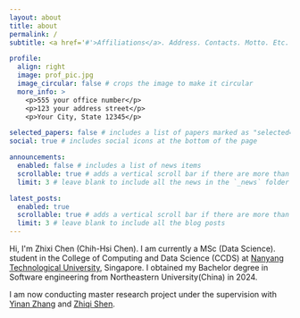 ```yaml
---
layout: about
title: about
permalink: /
subtitle: <a href='#'>Affiliations</a>. Address. Contacts. Motto. Etc.

profile:
  align: right
  image: prof_pic.jpg
  image_circular: false # crops the image to make it circular
  more_info: >
    <p>555 your office number</p>
    <p>123 your address street</p>
    <p>Your City, State 12345</p>

selected_papers: false # includes a list of papers marked as "selected={true}"
social: true # includes social icons at the bottom of the page

announcements:
  enabled: false # includes a list of news items
  scrollable: true # adds a vertical scroll bar if there are more than 3 news items
  limit: 3 # leave blank to include all the news in the `_news` folder

latest_posts:
  enabled: true
  scrollable: true # adds a vertical scroll bar if there are more than 3 new posts items
  limit: 3 # leave blank to include all the blog posts
---
```


Hi, I'm Zhixi Chen (Chih-Hsi Chen). I am currently a MSc (Data Science). student in the College of Computing and Data Science (CCDS) at  [Nanyang Technological University](https://www.ntu.edu.sg/), Singapore. I obtained my Bachelor degree in Software engineering from Northeastern University(China) in 2024.

I am now conducting master research project under the supervision with [Yinan Zhang](https://zhangynnancy.github.io/) and [Zhiqi Shen](https://personal.ntu.edu.sg/zqshen/).
